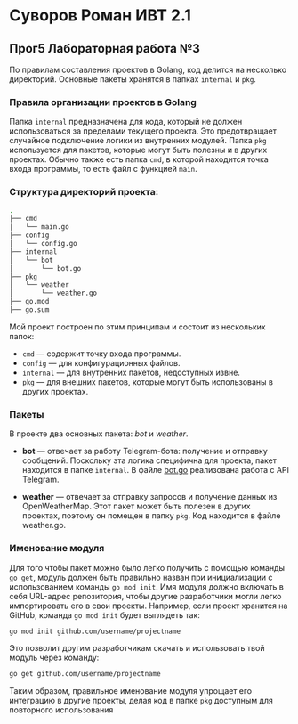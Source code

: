 # Суворов Роман ИВТ 2.1

## Прог5 Лабораторная работа №3

По правилам составления проектов в Golang, код делится на несколько директорий. Основные пакеты хранятся в папках `internal` и `pkg`.

### Правила организации проектов в Golang

Папка `internal` предназначена для кода, который не должен использоваться за пределами текущего проекта. Это предотвращает случайное подключение логики из внутренних модулей. Папка `pkg` используется для пакетов, которые могут быть полезны и в других проектах. Обычно также есть папка `cmd`, в которой находится точка входа программы, то есть файл с функцией `main`.

### Структура директорий проекта:
```bash
.
├── cmd
│   └── main.go
├── config
│   └── config.go
├── internal
│   └── bot
│       └── bot.go
├── pkg
│   └── weather
│       └── weather.go
├── go.mod
├── go.sum

```

Мой проект построен по этим принципам и состоит из нескольких папок:

- `cmd` — содержит точку входа программы.
- `config` — для конфигурационных файлов.
- `internal` — для внутренних пакетов, недоступных извне.
- `pkg` — для внешних пакетов, которые могут быть использованы в других проектах.

### Пакеты

В проекте два основных пакета: _bot_ и _weather_.

- **bot** — отвечает за работу Telegram-бота: получение и отправку сообщений. Поскольку эта логика специфична для проекта, пакет находится в папке `internal`. В файле [bot.go](code/internal/bot/bot.go) реализована работа с API Telegram.
    
- **weather** — отвечает за отправку запросов и получение данных из OpenWeatherMap. Этот пакет может быть полезен в других проектах, поэтому он помещен в папку `pkg`. Код находится в файле weather.go.
    

### Именование модуля

Для того чтобы пакет можно было легко получить с помощью команды `go get`, модуль должен быть правильно назван при инициализации с использованием команды `go mod init`. Имя модуля должно включать в себя URL-адрес репозитория, чтобы другие разработчики могли легко импортировать его в свои проекты. Например, если проект хранится на GitHub, команда `go mod init` будет выглядеть так:
```bash
go mod init github.com/username/projectname

```

Это позволит другим разработчикам скачать и использовать твой модуль через команду:
```bash
go get github.com/username/projectname

```

Таким образом, правильное именование модуля упрощает его интеграцию в другие проекты, делая код в папке `pkg` доступным для повторного использования